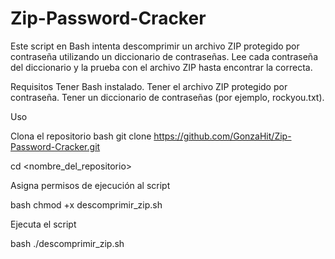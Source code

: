 # Zip-Password-Cracker
Este script en Bash intenta descomprimir un archivo ZIP protegido por contraseña utilizando un diccionario de contraseñas. Lee cada contraseña del diccionario y la prueba con el archivo ZIP hasta encontrar la correcta.

Requisitos
Tener Bash instalado.
Tener el archivo ZIP protegido por contraseña.
Tener un diccionario de contraseñas (por ejemplo, rockyou.txt).

Uso

Clona el repositorio
bash git clone https://github.com/GonzaHit/Zip-Password-Cracker.git  

cd <nombre_del_repositorio>

Asigna permisos de ejecución al script

bash chmod +x descomprimir_zip.sh

Ejecuta el script

bash ./descomprimir_zip.sh




